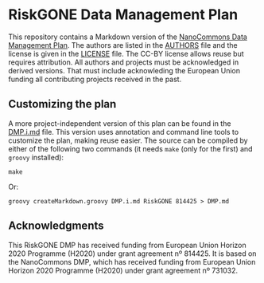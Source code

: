 # RiskGONE Data Management Plan

This repository contains a Markdown version of the [NanoCommons Data Management Plan](DMP.md). The authors are listed in the [AUTHORS](AUTHORS.md) file
and the license is given in the [LICENSE](LICENSE.md) file. The CC-BY license allows reuse but requires attribution. All authors and projects must
be acknowledged in derived versions. That must include acknowleding the European Union funding all contributing projects received in the past.

## Customizing the plan

A more project-independent version of this plan can be found in the [DMP.i.md](DMP.i.md) file. This version uses annotation and command line
tools to customize the plan, making reuse easier. The source can be compiled by either of the following two commands (it needs
`make` (only for the first) and `groovy` installed):

```shell
make
```

Or:

```shell
groovy createMarkdown.groovy DMP.i.md RiskGONE 814425 > DMP.md
```

## Acknowledgments

This RiskGONE DMP has received funding from European Union Horizon 2020 Programme (H2020) under grant agreement nº 814425.
It is based on the NanoCommons DMP, which has received funding from European Union Horizon 2020 Programme (H2020) under grant agreement nº 731032.
